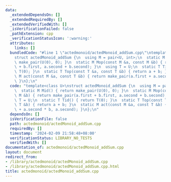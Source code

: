 ```yaml
---
data:
  _extendedDependsOn: []
  _extendedRequiredBy: []
  _extendedVerifiedWith: []
  _isVerificationFailed: false
  _pathExtension: cpp
  _verificationStatusIcon: ':warning:'
  attributes:
    links: []
  bundledCode: "#line 1 \"actedmonoid/actedMonoid_addSum.cpp\"\ntemplate<class U>\n\
    struct actedMonoid_addSum {\n  using M = pair<U, int>;\n  static M Mid() { return\
    \ make_pair(U(0), 0); }\n  static M Mop(const M &a, const M &b) { return make_pair(a.first\
    \ + b.first, a.second + b.second); }\n  using T = U;\n  static T Tid() { return\
    \ T(0); }\n  static T Top(const T &a, const T &b) { return a + b; }\n  static\
    \ M act(const M &a, const T &b) { return make_pair(a.first + a.second * b, a.second);\
    \ }\n};\n"
  code: "template<class U>\nstruct actedMonoid_addSum {\n  using M = pair<U, int>;\n\
    \  static M Mid() { return make_pair(U(0), 0); }\n  static M Mop(const M &a, const\
    \ M &b) { return make_pair(a.first + b.first, a.second + b.second); }\n  using\
    \ T = U;\n  static T Tid() { return T(0); }\n  static T Top(const T &a, const\
    \ T &b) { return a + b; }\n  static M act(const M &a, const T &b) { return make_pair(a.first\
    \ + a.second * b, a.second); }\n};\n"
  dependsOn: []
  isVerificationFile: false
  path: actedmonoid/actedMonoid_addSum.cpp
  requiredBy: []
  timestamp: '2024-02-09 21:58:48+08:00'
  verificationStatus: LIBRARY_NO_TESTS
  verifiedWith: []
documentation_of: actedmonoid/actedMonoid_addSum.cpp
layout: document
redirect_from:
- /library/actedmonoid/actedMonoid_addSum.cpp
- /library/actedmonoid/actedMonoid_addSum.cpp.html
title: actedmonoid/actedMonoid_addSum.cpp
---
```

